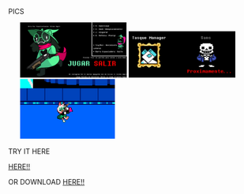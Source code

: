 PICS

<ul>
<td><img src="/Fotos/Foto1.png" style="width: 45%;"></td>
<td><img src="/Fotos/Foto2.png" style="width: 45%;"/></td>
<td><img src="/Fotos/Foto3.png" style="width: 40%" /></td>
</ul>

TRY IT HERE


<a href="https://ralseishootgamegit.netlify.app/">HERE!!</a>


OR DOWNLOAD <a href="https://drive.google.com/file/d/1VDNvfIPXECnHo_sqPqwmLr57D-9UYO5A/view?usp=sharing">HERE!!</a>
